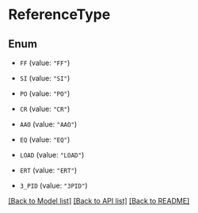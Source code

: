 # ReferenceType

## Enum


* `FF` (value: `"FF"`)

* `SI` (value: `"SI"`)

* `PO` (value: `"PO"`)

* `CR` (value: `"CR"`)

* `AAO` (value: `"AAO"`)

* `EQ` (value: `"EQ"`)

* `LOAD` (value: `"LOAD"`)

* `ERT` (value: `"ERT"`)

* `3_PID` (value: `"3PID"`)


[[Back to Model list]](../README.md#documentation-for-models) [[Back to API list]](../README.md#documentation-for-api-endpoints) [[Back to README]](../README.md)
